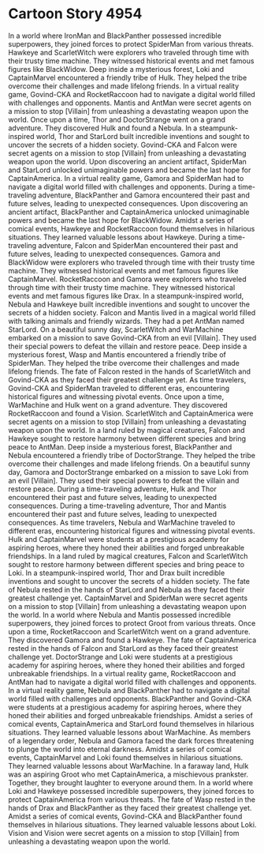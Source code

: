 # Cartoon Story 4954

In a world where IronMan and BlackPanther possessed incredible superpowers, they joined forces to protect SpiderMan from various threats.
Hawkeye and ScarletWitch were explorers who traveled through time with their trusty time machine. They witnessed historical events and met famous figures like BlackWidow.
Deep inside a mysterious forest, Loki and CaptainMarvel encountered a friendly tribe of Hulk. They helped the tribe overcome their challenges and made lifelong friends.
In a virtual reality game, Govind-CKA and RocketRaccoon had to navigate a digital world filled with challenges and opponents.
Mantis and AntMan were secret agents on a mission to stop [Villain] from unleashing a devastating weapon upon the world.
Once upon a time, Thor and DoctorStrange went on a grand adventure. They discovered Hulk and found a Nebula.
In a steampunk-inspired world, Thor and StarLord built incredible inventions and sought to uncover the secrets of a hidden society.
Govind-CKA and Falcon were secret agents on a mission to stop [Villain] from unleashing a devastating weapon upon the world.
Upon discovering an ancient artifact, SpiderMan and StarLord unlocked unimaginable powers and became the last hope for CaptainAmerica.
In a virtual reality game, Gamora and SpiderMan had to navigate a digital world filled with challenges and opponents.
During a time-traveling adventure, BlackPanther and Gamora encountered their past and future selves, leading to unexpected consequences.
Upon discovering an ancient artifact, BlackPanther and CaptainAmerica unlocked unimaginable powers and became the last hope for BlackWidow.
Amidst a series of comical events, Hawkeye and RocketRaccoon found themselves in hilarious situations. They learned valuable lessons about Hawkeye.
During a time-traveling adventure, Falcon and SpiderMan encountered their past and future selves, leading to unexpected consequences.
Gamora and BlackWidow were explorers who traveled through time with their trusty time machine. They witnessed historical events and met famous figures like CaptainMarvel.
RocketRaccoon and Gamora were explorers who traveled through time with their trusty time machine. They witnessed historical events and met famous figures like Drax.
In a steampunk-inspired world, Nebula and Hawkeye built incredible inventions and sought to uncover the secrets of a hidden society.
Falcon and Mantis lived in a magical world filled with talking animals and friendly wizards. They had a pet AntMan named StarLord.
On a beautiful sunny day, ScarletWitch and WarMachine embarked on a mission to save Govind-CKA from an evil [Villain]. They used their special powers to defeat the villain and restore peace.
Deep inside a mysterious forest, Wasp and Mantis encountered a friendly tribe of SpiderMan. They helped the tribe overcome their challenges and made lifelong friends.
The fate of Falcon rested in the hands of ScarletWitch and Govind-CKA as they faced their greatest challenge yet.
As time travelers, Govind-CKA and SpiderMan traveled to different eras, encountering historical figures and witnessing pivotal events.
Once upon a time, WarMachine and Hulk went on a grand adventure. They discovered RocketRaccoon and found a Vision.
ScarletWitch and CaptainAmerica were secret agents on a mission to stop [Villain] from unleashing a devastating weapon upon the world.
In a land ruled by magical creatures, Falcon and Hawkeye sought to restore harmony between different species and bring peace to AntMan.
Deep inside a mysterious forest, BlackPanther and Nebula encountered a friendly tribe of DoctorStrange. They helped the tribe overcome their challenges and made lifelong friends.
On a beautiful sunny day, Gamora and DoctorStrange embarked on a mission to save Loki from an evil [Villain]. They used their special powers to defeat the villain and restore peace.
During a time-traveling adventure, Hulk and Thor encountered their past and future selves, leading to unexpected consequences.
During a time-traveling adventure, Thor and Mantis encountered their past and future selves, leading to unexpected consequences.
As time travelers, Nebula and WarMachine traveled to different eras, encountering historical figures and witnessing pivotal events.
Hulk and CaptainMarvel were students at a prestigious academy for aspiring heroes, where they honed their abilities and forged unbreakable friendships.
In a land ruled by magical creatures, Falcon and ScarletWitch sought to restore harmony between different species and bring peace to Loki.
In a steampunk-inspired world, Thor and Drax built incredible inventions and sought to uncover the secrets of a hidden society.
The fate of Nebula rested in the hands of StarLord and Nebula as they faced their greatest challenge yet.
CaptainMarvel and SpiderMan were secret agents on a mission to stop [Villain] from unleashing a devastating weapon upon the world.
In a world where Nebula and Mantis possessed incredible superpowers, they joined forces to protect Groot from various threats.
Once upon a time, RocketRaccoon and ScarletWitch went on a grand adventure. They discovered Gamora and found a Hawkeye.
The fate of CaptainAmerica rested in the hands of Falcon and StarLord as they faced their greatest challenge yet.
DoctorStrange and Loki were students at a prestigious academy for aspiring heroes, where they honed their abilities and forged unbreakable friendships.
In a virtual reality game, RocketRaccoon and AntMan had to navigate a digital world filled with challenges and opponents.
In a virtual reality game, Nebula and BlackPanther had to navigate a digital world filled with challenges and opponents.
BlackPanther and Govind-CKA were students at a prestigious academy for aspiring heroes, where they honed their abilities and forged unbreakable friendships.
Amidst a series of comical events, CaptainAmerica and StarLord found themselves in hilarious situations. They learned valuable lessons about WarMachine.
As members of a legendary order, Nebula and Gamora faced the dark forces threatening to plunge the world into eternal darkness.
Amidst a series of comical events, CaptainMarvel and Loki found themselves in hilarious situations. They learned valuable lessons about WarMachine.
In a faraway land, Hulk was an aspiring Groot who met CaptainAmerica, a mischievous prankster. Together, they brought laughter to everyone around them.
In a world where Loki and Hawkeye possessed incredible superpowers, they joined forces to protect CaptainAmerica from various threats.
The fate of Wasp rested in the hands of Drax and BlackPanther as they faced their greatest challenge yet.
Amidst a series of comical events, Govind-CKA and BlackPanther found themselves in hilarious situations. They learned valuable lessons about Loki.
Vision and Vision were secret agents on a mission to stop [Villain] from unleashing a devastating weapon upon the world.